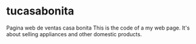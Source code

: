 # tucasabonita
Pagina web de ventas casa bonita
This is the code of a my web page. It's about selling appliances and other domestic products. 
